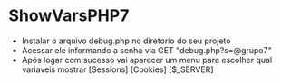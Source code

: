 # ShowVarsPHP7
- Instalar o arquivo debug.php no diretorio do seu projeto
- Acessar ele informando a senha via GET "debug.php?s=@grupo7"
- Após logar com sucesso vai aparecer um menu para escolher qual variaveis mostrar
[Sessions] [Cookies] [$_SERVER]
